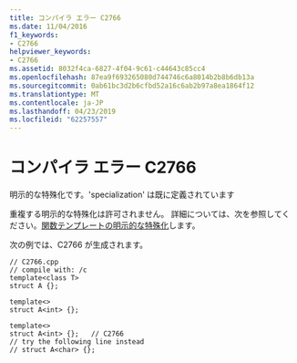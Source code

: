 ```yaml
---
title: コンパイラ エラー C2766
ms.date: 11/04/2016
f1_keywords:
- C2766
helpviewer_keywords:
- C2766
ms.assetid: 8032f4ca-6827-4f04-9c61-c44643c85cc4
ms.openlocfilehash: 87ea9f693265080d744746c6a8014b2b8b6db13a
ms.sourcegitcommit: 0ab61bc3d2b6cfbd52a16c6ab2b97a8ea1864f12
ms.translationtype: MT
ms.contentlocale: ja-JP
ms.lasthandoff: 04/23/2019
ms.locfileid: "62257557"
---
```

# <a name="compiler-error-c2766"></a>コンパイラ エラー C2766

明示的な特殊化です。'specialization' は既に定義されています

重複する明示的な特殊化は許可されません。 詳細については、次を参照してください。[関数テンプレートの明示的な特殊化](../../cpp/explicit-specialization-of-function-templates.md)します。

次の例では、C2766 が生成されます。

```
// C2766.cpp
// compile with: /c
template<class T>
struct A {};

template<>
struct A<int> {};

template<>
struct A<int> {};   // C2766
// try the following line instead
// struct A<char> {};
```